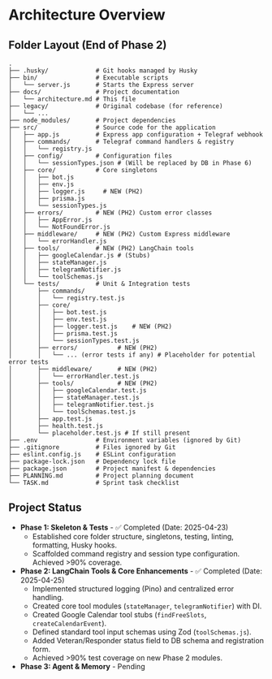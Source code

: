 # Architecture Overview

## Folder Layout (End of Phase 2)

```
.
├── .husky/             # Git hooks managed by Husky
├── bin/                # Executable scripts
│   └── server.js       # Starts the Express server
├── docs/               # Project documentation
│   └── architecture.md # This file
├── legacy/             # Original codebase (for reference)
│   └── ...
├── node_modules/       # Project dependencies
├── src/                # Source code for the application
│   ├── app.js          # Express app configuration + Telegraf webhook
│   ├── commands/       # Telegraf command handlers & registry
│   │   └── registry.js
│   ├── config/         # Configuration files
│   │   └── sessionTypes.json # (Will be replaced by DB in Phase 6)
│   ├── core/           # Core singletons
│   │   ├── bot.js
│   │   ├── env.js
│   │   ├── logger.js     # NEW (PH2)
│   │   ├── prisma.js
│   │   └── sessionTypes.js
│   ├── errors/         # NEW (PH2) Custom error classes
│   │   ├── AppError.js
│   │   └── NotFoundError.js
│   ├── middleware/     # NEW (PH2) Custom Express middleware
│   │   └── errorHandler.js
│   ├── tools/          # NEW (PH2) LangChain tools
│   │   ├── googleCalendar.js # (Stubs)
│   │   ├── stateManager.js
│   │   ├── telegramNotifier.js
│   │   └── toolSchemas.js
│   └── tests/          # Unit & Integration tests
│       ├── commands/
│       │   └── registry.test.js
│       ├── core/
│       │   ├── bot.test.js
│       │   ├── env.test.js
│       │   ├── logger.test.js    # NEW (PH2)
│       │   ├── prisma.test.js
│       │   └── sessionTypes.test.js
│       ├── errors/           # NEW (PH2)
│       │   └── ... (error tests if any) # Placeholder for potential error tests
│       ├── middleware/       # NEW (PH2)
│       │   └── errorHandler.test.js
│       ├── tools/            # NEW (PH2)
│       │   ├── googleCalendar.test.js
│       │   ├── stateManager.test.js
│       │   ├── telegramNotifier.test.js
│       │   └── toolSchemas.test.js
│       ├── app.test.js
│       ├── health.test.js
│       └── placeholder.test.js # If still present
├── .env                # Environment variables (ignored by Git)
├── .gitignore          # Files ignored by Git
├── eslint.config.js    # ESLint configuration
├── package-lock.json   # Dependency lock file
├── package.json        # Project manifest & dependencies
├── PLANNING.md         # Project planning document
└── TASK.md             # Sprint task checklist
```

## Project Status

*   **Phase 1: Skeleton & Tests** - ✅ Completed (Date: 2025-04-23) <!-- Date might need adjustment based on actual completion -->
    *   Established core folder structure, singletons, testing, linting, formatting, Husky hooks.
    *   Scaffolded command registry and session type configuration. Achieved >90% coverage.
*   **Phase 2: LangChain Tools & Core Enhancements** - ✅ Completed (Date: 2025-04-25)
    *   Implemented structured logging (Pino) and centralized error handling.
    *   Created core tool modules (`stateManager`, `telegramNotifier`) with DI.
    *   Created Google Calendar tool stubs (`findFreeSlots`, `createCalendarEvent`).
    *   Defined standard tool input schemas using Zod (`toolSchemas.js`).
    *   Added Veteran/Responder status field to DB schema and registration form.
    *   Achieved >90% test coverage on new Phase 2 modules.
*   **Phase 3: Agent & Memory** - Pending
